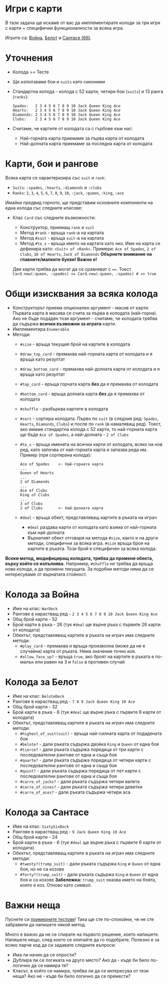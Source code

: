 # Игри с карти

В тази задача ще искаме от вас да имплементирате колоди за три
игри с карти + специфични функционалности за всяка игра.

Игрите са: [Война](https://en.wikipedia.org/wiki/War_(card_game)), [Белот](https://en.wikipedia.org/wiki/Belote) и [Сантасе (66)](https://en.wikipedia.org/wiki/Sixty-six_(card_game)).

# Уточнения

*   Колода == Тесте
*   Ще използваме бои и `suits` като синоними
*   Стандартна колода - колода с 52 карти, четири бои (`suits`) и 13 ранга (`ranks`):

        Spades:   2 3 4 5 6 7 8 9 10 Jack Queen King Ace
        Hearts:   2 3 4 5 6 7 8 9 10 Jack Queen King Ace
        Diamonds: 2 3 4 5 6 7 8 9 10 Jack Queen King Ace
        Clubs:    2 3 4 5 6 7 8 9 10 Jack Queen King Ace

*   Считаме, че картите от колодата са с гърбове към нас:
    *   Най-горната карта приемаме за първа карта от колодата
    *   Най-долната карта приемаме за последна карта от колодата

# Карти, бои и рангове

Всяка карта се характеризира със `suit` и `rank`:
*   `Suits`: `:spades`, `:hearts`, `:diamonds` и `:clubs`
*   `Ranks`: `2`, `3`, `4`, `5`, `6`, `7`, `8`, `9`, `10`, `:jack`, `:queen`, `:king`, `:ace`

Имайки предвид горното, ще представим основните компоненти на една колода със следните класове:

*   Клас `Card` със следните възможности:
    *   Конструктор, приемащ `rank` и `suit`
    *   Метод `#rank` - връща `rank`-а на картата
    *   Метод `#suit` - връща `suit`-а на картата
    *   Метод `#to_s` - връща името на картата като низ. Име на карта се дефинира като: `<Suit> of <Rank>`.
        Примери: `Ace of Spades`, `2 of Clubs`, `10 of Hearts`, `Jack of Diamonds`
        **Обърнете внимание на главните/малките букви! Важно е!**

    Две карти трябва да могат да се сравняват с `==`.
    Тоест `Card.new(:queen, :spades) == Card.new(:queen, :spades) # => true`

# Общи изисквания за всяка колода

*   Конструкторът приема опционален аргумент - масив от карти. Първата карта в масива се счита за първа
    в колодата (най-горна). Ако не бъде подаден този аргумент - считаме, че колодата трябва да съдържа **всички възможни за играта** карти.
*   Имплементира `Enumerable`
*   Методи:
    *   `#size` - връща текущия брой на картите в колодата
    *   `#draw_top_card` - премахва най-горната карта от колодата и я връща като резултат
    *   `#draw_bottom_card` - премахва най-долната карта от колодата и я връща като резултат
    *   `#top_card` - връща горната карта **без** да я премахва от колодата
    *   `#bottom_card` - връща долната карта **без** да я премахва от колодата
    *   `#shuffle` - разбърква картите в колодата
    *   `#sort` - сортира колодата. Първо по `suit` (в следния ред: `Spades`, `Hearts`, `Diamonds`, `Clubs`) и
        после по `rank` (в намаляващ ред). Тоест, ако имаме стандартна колода с 52
        карти, то най-горната карта ще бъде `Ace of Spades`, а най-долната - `2 of Clubs`
    *   `#to_s` - връща имената на всички карти от колодата, всяко на нов ред,
        като започва от най-горната карта и запазва реда им. Пример (при сортирана колода):

            Ace of Spades    <- Най-горната карта
            ...
            Queen of Hearts
            ...
            2 of Diamonds
            ...
            Ace of Clubs
            King of Clubs
            ...
            3 of Clubs
            2 of Clubs       <- Най-долната карта

    *   `#deal` - връща обект, представляващ картите в ръката на играч
        *   `#deal` раздава карти от колодата като взима от най-горната към най-долната
        *   Върнатият обект отговаря на метода `#size`, както и на други методи, специфични за всяка игра. `#size` връща броя на картите в ръката. Този брой е специфичен за всяка колода.

**Всеки метод, модифициращ колодата, трябва да променя обекта, върху който се изпълнява.** Например, `#shuffle` не трябва да връща нова колода, а да промени текущата. За подобни методи няма да се интересуваме от върнатата стойност.

# Колода за Война

*   Име на клас: `WarDeck`
*   Рангове в нарастващ ред - `2 3 4 5 6 7 8 9 10 Jack Queen King Ace`
*   Общ брой карти - 52
*   Брой карти в ръка - 26 (тук `#deal` ще върне ръка с първите 26 карти от колодата)
*   Обектът, представляващ картите в ръката на играч има следните методи:
    *   `#play_card` - премахва и връща произволна (може да не е случайна) карта от ръката. Няма значение точно коя.
    *   `#allow_face_up?` - връща `true`, ако броят на картите в ръката е по-малък или
        равен на 3 и `false` в противен случай

# Колода за Белот

*   Име на клас: `BeloteDeck`
*   Рангове в нарастващ ред - `7 8 9 Jack Queen King 10 Ace`
*   Общ брой карти - 32
*   Брой карти в ръка - 8 (тук `#deal` ще върне ръка с първите 8 карти от колодата)
*   Обектът, представляващ картите в ръката на играч има следните методи:
    *   `#highest_of_suit(suit)` - връща най-силната карта от подадената боя
    *   `#belote?` - дали ръката съдържа двойка `King` и `Queen` от една боя
    *   `#tierce?` - дали ръката съдържа поредица от три карти с последователни рангове от една и съща боя
    *   `#quarte?` - дали ръката съдържа поредица от четири карти с последователни рангове от една и съща боя
    *   `#quint?` - дали ръката съдържа поредица от пет карти с последователни рангове от една и съща боя
    *   `#carre_of_jacks?` - дали ръката съдържа четири валета
    *   `#carre_of_nines?` - дали ръката съдържа четири деветки
    *   `#carre_of_aces?` - дали ръката съдържа четири аса

# Колода за Сантасе

*   Име на клас: `SixtySixDeck`
*   Рангове в нарастващ ред - `9 Jack Queen King 10 Ace`
*   Общ брой карти - 24
*   Брой карти в ръка - 6 (тук `#deal` ще върне ръка с първите 6 карти от колодата)
*   Обектът, представляващ картите в ръката на играч има следните методи:
    *   `#twenty?(trump_suit)` - дали ръката съдържа `King` и `Queen` от една боя, но не са козове
    *   `#forty?(trump_suit)` - дали ръката съдържа `King` и `Queen` от една боя и са козове
    **Забележка:** `trump_suit` оказва името на боята, която е коз. Отново като символ.

# Важни неща

Пуснете си [примерните тестове](http://github.com/fmi/ruby-homework/blob/master/tasks/04/sample_spec.rb)! Така ще сте по-спокойни, че не сте забравили да напишете някой метод.

Много е важно да не се спирате на първото решение, което напишете.
Напишете нещо, след което се опитайте да го подобрите.
Полезно е за всяко парче код да си задавате следните въпроси:

- Има ли начин да се опрости?
- Дублира ли се логиката на друго място? Ако да - къде би било по-логично да се намира тя?
- Класът, в който се намира, трябва ли да се интересува от тези неща? Ако не - къде би било логично да се премести?
